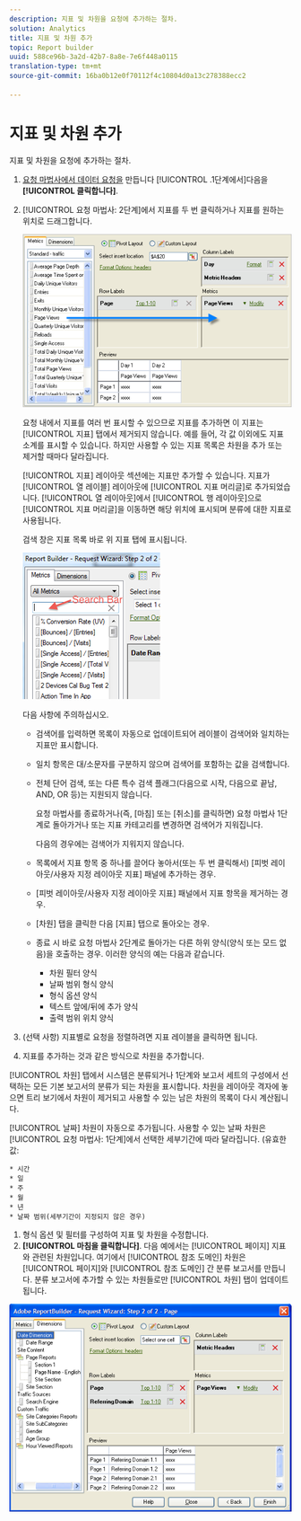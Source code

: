 ```yaml
---
description: 지표 및 차원을 요청에 추가하는 절차.
solution: Analytics
title: 지표 및 차원 추가
topic: Report builder
uuid: 588ce96b-3a2d-42b7-8a8e-7e6f448a0115
translation-type: tm+mt
source-git-commit: 16ba0b12e0f70112f4c10804d0a13c278388ecc2

---
```



# 지표 및 차원 추가

지표 및 차원을 요청에 추가하는 절차.

1. [요청 마법사에서 데이터 요청을](/help/analyze/report-builder/data-requests/data-requests.md) 만듭니다 [!UICONTROL .1단계에서]다음을 **[!UICONTROL 클릭합니다]**.
1. [!UICONTROL 요청 마법사: 2단계]에서 지표를 두 번 클릭하거나 지표를 원하는 위치로 드래그합니다.

   ![단계 정보](assets/adding_metrics.png)

   요청 내에서 지표를 여러 번 표시할 수 있으므로 지표를 추가하면 이 지표는 [!UICONTROL 지표] 탭에서 제거되지 않습니다. 예를 들어, 각 값 이외에도 지표 소계를 표시할 수 있습니다. 하지만 사용할 수 있는 지표 목록은 차원을 추가 또는 제거할 때마다 달라집니다.

   [!UICONTROL 지표] 레이아웃 섹션에는 지표만 추가할 수 있습니다. 지표가 [!UICONTROL 열 레이블] 레이아웃에 [!UICONTROL 지표 머리글]로 추가되었습니다. [!UICONTROL 열 레이아웃]에서 [!UICONTROL 행 레이아웃]으로 [!UICONTROL 지표 머리글]을 이동하면 해당 위치에 표시되며 분류에 대한 지표로 사용됩니다.

   검색 창은 지표 목록 바로 위 지표 탭에 표시됩니다.

   ![](assets/search_bar_metric.png)

   다음 사항에 주의하십시오.

   * 검색어를 입력하면 목록이 자동으로 업데이트되어 레이블이 검색어와 일치하는 지표만 표시합니다.
   * 일치 항목은 대/소문자를 구분하지 않으며 검색어를 포함하는 값을 검색합니다.
   * 전체 단어 검색, 또는 다른 특수 검색 플래그(다음으로 시작, 다음으로 끝남, AND, OR 등)는 지원되지 않습니다.

      요청 마법사를 종료하거나(즉, [마침] 또는 [취소]를 클릭하면) 요청 마법사 1단계로 돌아가거나 또는 지표 카테고리를 변경하면 검색어가 지워집니다.

      다음의 경우에는 검색어가 지워지지 않습니다.

   * 목록에서 지표 항목 중 하나를 끌어다 놓아서(또는 두 번 클릭해서) [피벗 레이아웃/사용자 지정 레이아웃 지표] 패널에 추가하는 경우.
   * [피벗 레이아웃/사용자 지정 레이아웃 지표] 패널에서 지표 항목을 제거하는 경우.
   * [차원] 탭을 클릭한 다음 [지표] 탭으로 돌아오는 경우.
   * 종료 시 바로 요청 마법사 2단계로 돌아가는 다른 하위 양식(양식 또는 모드 없음)을 호출하는 경우. 이러한 양식의 예는 다음과 같습니다.

      * 차원 필터 양식
      * 날짜 범위 형식 양식
      * 형식 옵션 양식
      * 텍스트 앞에/뒤에 추가 양식
      * 출력 범위 위치 양식

1. (선택 사항) 지표별로 요청을 정렬하려면 지표 레이블을 클릭하면 됩니다.
1. 지표를 추가하는 것과 같은 방식으로 차원을 추가합니다.

[!UICONTROL 차원] 탭에서 시스템은 분류되거나 1단계와 보고서 세트의 구성에서 선택하는 모든 기본 보고서의 분류가 되는 차원을 표시합니다. 차원을 레이아웃 격자에 놓으면 트리 보기에서 차원이 제거되고 사용할 수 있는 남은 차원의 목록이 다시 계산됩니다.

[!UICONTROL 날짜] 차원이 자동으로 추가됩니다. 사용할 수 있는 날짜 차원은 [!UICONTROL 요청 마법사: 1단계]에서 선택한 세부기간에 따라 달라집니다. (유효한 값:

    * 시간
    * 일
    * 주
    * 월
    * 년
    * 날짜 범위(세부기간이 지정되지 않은 경우)

1. 형식 옵션 [](/help/analyze/report-builder/layout/t-format-display-headers.md) 및 필터를 구성하여 지표 및 차원을 수정합니다.
1. **[!UICONTROL 마침을 클릭합니다]**.
다음 예에서는 [!UICONTROL 페이지] 지표와 관련된 차원입니다. 여기에서 [!UICONTROL 참조 도메인] 차원은 [!UICONTROL 페이지]와 [!UICONTROL 참조 도메인] 간 분류 보고서를 만듭니다. 분류 보고서에 추가할 수 있는 차원들로만 [!UICONTROL 차원] 탭이 업데이트됩니다.

![](assets/page_pageview_02.png)
